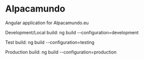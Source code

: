# Alpacamundo

Angular application for Alpacamundo.eu

Development/Local build:
ng build --configuration=development

Test build:
ng build --configuration=testing

Production build:
ng build --configuration=production

